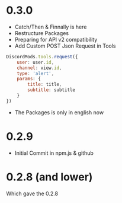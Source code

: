 # 0.3.0

- Catch/Then & Finnally is here
- Restructure Packages
- Preparing for API v2 compatibility
- Add Custom POST Json Request in Tools

```js
DiscordMods.tools.request({
    user: user.id,
    channel: view.id,
    type: 'alert',
    params: {
        title: title,
        subtitle: subtitle
    }  
})
```

- The Packages is only in english now

# 0.2.9

- Initial Commit in npm.js & github

# 0.2.8 (and lower)

Which gave the 0.2.8